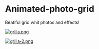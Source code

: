 # Animated-photo-grid

Beatiful grid whit photos and effects!


[![grilla.png](https://i.postimg.cc/7Zs2ZH5K/grilla.png)](https://postimg.cc/Sn9sZp79)






[![grilla-2.png](https://i.postimg.cc/3xRk6stm/grilla-2.png)](https://postimg.cc/F7MFkB5H)

